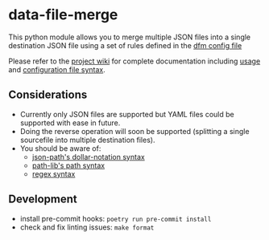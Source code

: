 # data-file-merge

This python module allows you to merge multiple JSON files into a single destination JSON file using a set of rules defined in the [dfm config file](https://github.com/ServerlessSam/data-file-merge/wiki/Configuration)

Please refer to the [project wiki](https://github.com/ServerlessSam/data-file-merge/wiki) for complete documentation including [usage](https://github.com/ServerlessSam/data-file-merge/wiki/Usage) and [configuration file syntax](https://github.com/ServerlessSam/data-file-merge/wiki/Configuration).

## Considerations

* Currently only JSON files are supported but YAML files could be supported with ease in future.
* Doing the reverse operation will soon be supported (splitting a single sourcefile into multiple destination files).
* You should be aware of:
  * [json-path's dollar-notation syntax](https://pypi.org/project/jsonpath-ng/)
  * [path-lib's path syntax](https://docs.python.org/3/library/pathlib.html)
  * [regex syntax](https://www.rexegg.com/regex-quickstart.html)

## Development

* install pre-commit hooks: ``poetry run pre-commit install``
* check and fix linting issues: ``make format``
